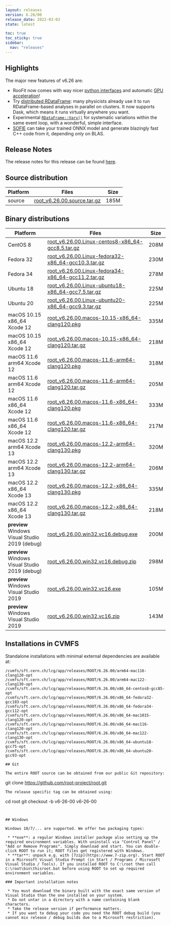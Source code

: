 ```yaml
---
layout: releases
version: 6.26/00
release_date: 2022-03-03
state: latest

toc: true
toc_sticky: true
sidebar:
  nav: "releases"
---
```


## Highlights

The major new features of v6.26 are:
- RooFit now comes with way nicer [python interfaces](https://root.cern/doc/v626/release-notes.html#new-pythonizations) and automatic [GPU acceleration](https://indico.cern.ch/event/855454/contributions/4596763/)!
- Try [distributed RDataFrame](https://indico.cern.ch/event/1019958/contributions/4419751/): many physicists already use it to run RDataFrame-based  analyses in parallel on clusters. It now supports Dask, which means it runs virtually anywhere you want.
- Experimental [`RDataFrame::Vary()`](https://root.cern/doc/master/classROOT_1_1RDataFrame.html#systematics) for systematic variations within the same event loop, with a wonderful, simple interface.
- [SOFIE](https://root.cern/doc/v626/release-notes.html#sofie-code-generation-for-fast-inference-of-deep-learning-models) can take your trained ONNX model and generate blazingly fast C++ code from it, depending *only* on BLAS.

## Release Notes

The release notes for this release can be found [here](https://root.cern/doc/v626/release-notes.html#release-6.2600).

## Source distribution

| Platform       | Files | Size |
|-----------|-------|-----|
| source | [root_v6.26.00.source.tar.gz](https://root.cern/download/root_v6.26.00.source.tar.gz) | 185M |


## Binary distributions

| Platform       | Files | Size |
|-----------|-------|-----|
| CentOS 8 | [root_v6.26.00.Linux-centos8-x86_64-gcc8.5.tar.gz](https://root.cern/download/root_v6.26.00.Linux-centos8-x86_64-gcc8.5.tar.gz) | 208M |
| Fedora 32 | [root_v6.26.00.Linux-fedora32-x86_64-gcc10.3.tar.gz](https://root.cern/download/root_v6.26.00.Linux-fedora32-x86_64-gcc10.3.tar.gz) | 230M |
| Fedora 34 | [root_v6.26.00.Linux-fedora34-x86_64-gcc11.2.tar.gz](https://root.cern/download/root_v6.26.00.Linux-fedora34-x86_64-gcc11.2.tar.gz) | 278M |
| Ubuntu 18 | [root_v6.26.00.Linux-ubuntu18-x86_64-gcc7.5.tar.gz](https://root.cern/download/root_v6.26.00.Linux-ubuntu18-x86_64-gcc7.5.tar.gz) | 225M |
| Ubuntu 20 | [root_v6.26.00.Linux-ubuntu20-x86_64-gcc9.3.tar.gz](https://root.cern/download/root_v6.26.00.Linux-ubuntu20-x86_64-gcc9.3.tar.gz) | 225M |
| macOS 10.15 x86_64 Xcode 12 | [root_v6.26.00.macos-10.15-x86_64-clang120.pkg](https://root.cern/download/root_v6.26.00.macos-10.15-x86_64-clang120.pkg) | 335M |
| macOS 10.15 x86_64 Xcode 12 | [root_v6.26.00.macos-10.15-x86_64-clang120.tar.gz](https://root.cern/download/root_v6.26.00.macos-10.15-x86_64-clang120.tar.gz) | 218M |
| macOS 11.6 arm64 Xcode 12 | [root_v6.26.00.macos-11.6-arm64-clang120.pkg](https://root.cern/download/root_v6.26.00.macos-11.6-arm64-clang120.pkg) | 318M |
| macOS 11.6 arm64 Xcode 12 | [root_v6.26.00.macos-11.6-arm64-clang120.tar.gz](https://root.cern/download/root_v6.26.00.macos-11.6-arm64-clang120.tar.gz) | 205M |
| macOS 11.6 x86_64 Xcode 12 | [root_v6.26.00.macos-11.6-x86_64-clang120.pkg](https://root.cern/download/root_v6.26.00.macos-11.6-x86_64-clang120.pkg) | 333M |
| macOS 11.6 x86_64 Xcode 12 | [root_v6.26.00.macos-11.6-x86_64-clang120.tar.gz](https://root.cern/download/root_v6.26.00.macos-11.6-x86_64-clang120.tar.gz) | 217M |
| macOS 12.2 arm64 Xcode 13 | [root_v6.26.00.macos-12.2-arm64-clang130.pkg](https://root.cern/download/root_v6.26.00.macos-12.2-arm64-clang130.pkg) | 320M |
| macOS 12.2 arm64 Xcode 13 | [root_v6.26.00.macos-12.2-arm64-clang130.tar.gz](https://root.cern/download/root_v6.26.00.macos-12.2-arm64-clang130.tar.gz) | 206M |
| macOS 12.2 x86_64 Xcode 13 | [root_v6.26.00.macos-12.2-x86_64-clang130.pkg](https://root.cern/download/root_v6.26.00.macos-12.2-x86_64-clang130.pkg) | 335M |
| macOS 12.2 x86_64 Xcode 13 | [root_v6.26.00.macos-12.2-x86_64-clang130.tar.gz](https://root.cern/download/root_v6.26.00.macos-12.2-x86_64-clang130.tar.gz) | 218M |
| **preview** Windows Visual Studio 2019 (debug) | [root_v6.26.00.win32.vc16.debug.exe](https://root.cern/download/root_v6.26.00.win32.vc16.debug.exe) | 200M |
| **preview** Windows Visual Studio 2019 (debug) | [root_v6.26.00.win32.vc16.debug.zip](https://root.cern/download/root_v6.26.00.win32.vc16.debug.zip) | 298M |
| **preview** Windows Visual Studio 2019 | [root_v6.26.00.win32.vc16.exe](https://root.cern/download/root_v6.26.00.win32.vc16.exe) | 105M |
| **preview** Windows Visual Studio 2019 | [root_v6.26.00.win32.vc16.zip](https://root.cern/download/root_v6.26.00.win32.vc16.zip) | 143M |

## Installations in CVMFS

Standalone installations with minimal external dependencies are available at:
~~~
/cvmfs/sft.cern.ch/lcg/app/releases/ROOT/6.26.00/arm64-mac116-clang120-opt
/cvmfs/sft.cern.ch/lcg/app/releases/ROOT/6.26.00/arm64-mac122-clang130-opt
/cvmfs/sft.cern.ch/lcg/app/releases/ROOT/6.26.00/x86_64-centos8-gcc85-opt
/cvmfs/sft.cern.ch/lcg/app/releases/ROOT/6.26.00/x86_64-fedora32-gcc103-opt
/cvmfs/sft.cern.ch/lcg/app/releases/ROOT/6.26.00/x86_64-fedora34-gcc112-opt
/cvmfs/sft.cern.ch/lcg/app/releases/ROOT/6.26.00/x86_64-mac1015-clang120-opt
/cvmfs/sft.cern.ch/lcg/app/releases/ROOT/6.26.00/x86_64-mac116-clang120-opt
/cvmfs/sft.cern.ch/lcg/app/releases/ROOT/6.26.00/x86_64-mac122-clang130-opt
/cvmfs/sft.cern.ch/lcg/app/releases/ROOT/6.26.00/x86_64-ubuntu18-gcc75-opt
/cvmfs/sft.cern.ch/lcg/app/releases/ROOT/6.26.00/x86_64-ubuntu20-gcc93-opt

## Git

The entire ROOT source can be obtained from our public Git repository:

~~~
git clone https://github.com/root-project/root.git
~~~
The release specific tag can be obtained using:
~~~
cd root
git checkout -b v6-26-00 v6-26-00
~~~


## Windows

Windows 10/7/... are supported. We offer two packaging types:

 * **exe**: a regular Windows installer package also setting up the required environment variables. With uninstall via "Control Panel" / "Add or Remove Programs". Simply download and start. You can double-click ROOT to run it; ROOT files get registered with Windows.
 * **tar**: unpack e.g. with [7zip](https://www.7-zip.org). Start ROOT in a Microsoft Visual Studio Prompt (in Start / Programs / Microsoft Visual Studio / Tools). If you installed ROOT to C:\root then call C:\root\bin\thisroot.bat before using ROOT to set up required environment variables.

### Important installation notes

 * You must download the binary built with the exact same version of Visual Studio than the one installed on your system.
 * Do not untar in a directory with a name containing blank characters.
 * Take the release version if performance matters.
 * If you want to debug your code you need the ROOT debug build (you cannot mix release / debug builds due to a Microsoft restriction).
